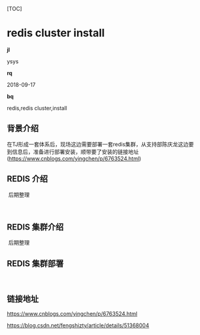 [TOC]

# redis cluster install

**jl**

ysys

**rq**

2018-09-17

**bq**

redis,redis cluster,install



## 背景介绍

​	在TJ形成一套体系后，现场这边需要部署一套redis集群，从支持部陈庆龙这边要到信息后，准备进行部署安装，顺带要了安装的链接地址(https://www.cnblogs.com/yingchen/p/6763524.html)



## REDIS 介绍

​	后期整理

​	

## REDIS 集群介绍

​	后期整理



## REDIS 集群部署

​	















## 链接地址

https://www.cnblogs.com/yingchen/p/6763524.html

https://blog.csdn.net/fengshizty/article/details/51368004